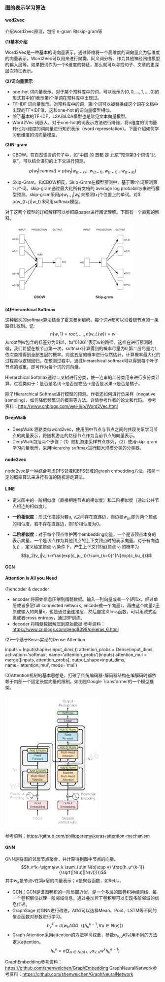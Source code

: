 ### 图的表示学习算法

#### wod2vec
介绍word2vec原理，包括 n-gram 和skip-gram等

**(1)基本介绍**

Word2Vec是一种基本的词向量表示，通过降维将一个高维度的词向量变为低维度的向量表示。Word2Vec可以用来进行聚类、同义词分析、作为其他神经网络模型的输入层等。如果把词作为一个K维度的特征，那么就可以寻找句子、文章的更深层次特征表示。

**(2)词向量表示**

* one-hot 词向量表示。对于某个预料库中的词，可以表示为$[0,0,…,1,…,0]$的形式其中的1表示第i个单词在预料库中出现过。
* TF-IDF 词向量表示。对预料库中的词，第i个词可以被替换成这个词在文档中出现的TF\*IDF值，这和one-hot 的词向量模型相似。
* 除了基本的TF-IDF，LSA和LDA模型也是常见文本向量模型。
* Word2Vec 词嵌入。对于one-hot的词表示方法进行降维，将n维度的词向量转化为k维度的词向量进行知识表示（word represetation）。下面介绍如何学习低维度的词向量模型。

**(3)N-gram**

* CBOW。在自然语言的句子中，如“中国 的 首都 是 北京”预测第3个词语“北京”，可以结合语句的上下文进行预测。

$$ p(w_t|context)=p(w_t|w_{(t-k)}...w_{(t-1)},w_{(t+1)}...w_{(t+k)})$$

* Skip-Gram。和CBOW相反，Skip-Gram在模型预测中，基于第t个词预测第t+j个词。skip-gram通过最大化所有文档的 average log probability来进行模型预测。skip-gram采用$p(w_{t+j}|w_t)$来预测t+j个位置上的单词。对$ p(w_{t+j}|w_t) $采用softmax模型。

对于这两个模型的详细解释可以参照原paper进行阅读理解。下图有一个直观的解释。

![](/assets/import_CBOW.png)

**(4)Hierarchical Softmax**

这种层次的softmax算法结合了霍夫曼树编码。每个词w都可以沿着根节点的一条路径L找到。记:
$$n(w,1)=root,....,n(w,L(w))=w$$从root到w包含的标签分为0和1，如“01001”表示w的路径。这样在进行预测时候，我们希望在根节点第一次，softmax计算得到的概率尽量为0,第二层尽量为1,依次类推得到全部五层的概率。对这五层的概率进行似然估计，计算概率最大化的过程类似逻辑回归。在预测过程中，通过hierarchical softmax可以得到每个叶子节点的权重，即可作为每个词的词向量。

Hierarchical Softmax通过二叉树进行分类，使一连串的二分类用来进行多分类计算。过程类似于：是否是名词-&gt;是否是物品-&gt;是否是水果-&gt;是否是橘子。

除了Hierarchical Softmax进行模型的预测。作者还如何进行负采样（negative sampling）、如何降低频繁词的概率等方法。详情参考作者的论文和代码。
参考资料：http://www.cnblogs.com/wei-li/p/Word2Vec.html

#### DeepWalk
- DeepWalk 思路类似word2vec，使用图中节点与节点之间的共现关系学习节点的向量表示，将随机游走的路径节点作为当前节点的向量表示。
- DeepWalk包括两个步骤：（1）随机游走采样节点序列，（2）使用skip-gram学习向量表示，采用hierarchy softmax进行超大规模分类的分类器。

#### node2vec
node2vec是一种综合考虑DFS邻域和BFS邻域的graph embedding方法。按照一定的概率算法来进行有偏的随机游走算法。

#### LINE
- 定义图中的一阶相似度（直接相连节点的相似度）和二阶相似度（通过公共节点相连的相似度）。

- **一阶相似度**：形式化描述为若$u$, $v$之间存在直连边，则边权$w_{uv}$即为两个顶点的相似度，若不存在直连边，则1阶相似度为0。
- **二阶相似度**：对于每个顶点维护两个embedding向量，一个是该顶点本身的表示向量，一个是该点作为其他顶点的上下文顶点时的表示向量。对于有向边 $(i,j)$ ，定义给定顶点 $v_i$ 条件下，产生上下文(邻居)顶点 $v_j$ 的概率为
$$p_2(v_j|v_i)=\frac{exp(c_ju_i)}{\sum_{k=0}^{N}exp(c_ku_i)}$$

#### GCN

#### Attention is All you Need
(1)encoder & decoder
- encoder 将原始信息压缩到精髓数据。输入一列向量或者一个矩阵x，经过单层或者多层full connected network, encode成一个向量z，再由这个向量z还原成输入的向量x，也是通过全连接层，然后自定义loss函数，可以用欧式距离或者cross entropy，通过BP训练。
- decoder 将精髓数据解压到原始数据
参考资料：https://www.cnblogs.com/peng8098/p/keras_6.html

(2)一个基于Keras实现的Dense Attention

inputs = Input(shape=(input_dims,))
attention_probs = Dense(input_dims, activation='softmax', name='attention_probs')(inputs)
attention_mul = merge([inputs, attention_probs], output_shape=input_dims, name='attention_mul', mode='mul')

(3)Attention机制的基本思想是，打破了传统编码器-解码器结构在编解码时都依赖于内部一个固定长度向量的限制。如图是Google Transformer的一个模型框架。

![Attention](/assets/Attention.PNG)

参考资料：https://github.com/philipperemy/keras-attention-mechanism



#### GNN
GNN是将图的邻居节点聚合，并计算得到图中节点的向量。
$$h_v^k=\sigma(w_k \sum_{u\in N(b)\cup v} \frac{h_u^{k-1}}{\sqrt{|N(u)||N(v)|}})$$
其中$w_k$是节点$v$在第$k$层的向量表示；$\sigma$是聚合函数，如ReLU。
- GCN：GCN是谱图卷积的一阶局部近似，是一个多层的图卷积神经网络，每一个卷积层仅处理一阶邻域信息，通过叠加若干卷积层可以实现多阶邻域的信息传递。
- GraphSage 对GNN进行改进，$AGG$可以选择Mean、Pool、LSTM等不同的聚合函数对参数进行学习。
$$h_v^k=\sigma(w_kAGG（\{h_u^{k-1},\forall u \in N(v)\} ）$$
- Graph Attention采用attention的方法学习权重，参数$\alpha_{v,u}$可以用不同的方法定义attention。
$$h_v^k=\sigma(\sum_{u\in N(b)\cup v}\alpha_{v,u}w^kh_u^{k-1}）$$

GraphEmbedding参考资料：https://github.com/shenweichen/GraphEmbedding
GraphNeuralNetwork参考资料：https://github.com/shenweichen/GraphNeuralNetwork
